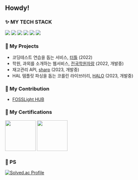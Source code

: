 ## Howdy! 

### ✨ MY TECH STACK
<p>
 <a><img src="https://img.shields.io/badge/Java-6DB33F?style=flat-square&logo=Java&logoColor=white"/></a>
 <a><img src="https://img.shields.io/badge/SpringBoot-6DB33F?style=flat-square&logo=Spring&logoColor=white"/></a>
 <a><img src="https://img.shields.io/badge/Python-007396?style=flat-square&logo=Python&logoColor=white"/></a>
 <a><img src="https://img.shields.io/badge/Django-007396?style=flat-square&logo=Django&logoColor=white"/></a>
 <a><img src="https://img.shields.io/badge/MySQL-4479A1?style=flat-square&logo=mysql&logoColor=white"/></a>
 <a><img src="https://img.shields.io/badge/Docker-4479A1?style=flat-square&logo=Docker&logoColor=white"/></a>
</p>

### 👾 My Projects
- 코딩테스트 연습을 돕는 서비스, [터틀](https://github.com/FRESH-TUNA/turtle-core) (2022)
- 학원, 과외를 소개하는 웹서비스, [전국학원자랑](https://github.com/FRESH-TUNA/academy-show) (2022, 개발중)
- 재고관리 API, [sharp](https://github.com/FRESH-TUNA/sharp) (2023, 개발중)
- HAL 템플릿 파싱을 돕는 코를린 라이브러리, [HALO](https://github.com/FRESH-TUNA/HALO) (2023, 개발중)

### 👯 My Contribution
- [FOSSLight HUB](https://github.com/fosslight/fosslight)

### :memo: My Certifications
<div style=display: flex">
 <img src="https://images.credly.com/size/340x340/images/0e284c3f-5164-4b21-8660-0d84737941bc/image.png" style="width:  100px">
 <img src="https://images.credly.com/size/340x340/images/2d84e428-9078-49b6-a804-13c15383d0de/image.png" style="width: 100px">
</div>

### 🔭 PS
[![Solved.ac Profile](http://mazassumnida.wtf/api/generate_badge?boj=lunacircle4)](https://solved.ac/lunacircle4)

<!--
**FRESH-TUNA/FRESH-TUNA** is a ✨ _special_ ✨ repository because its `README.md` (this file) appears on your GitHub profile.

Here are some ideas to get you started:

- 🔭 I’m currently working on ...
- 🌱 I’m currently learning ...
- 👯 I’m looking to collaborate on ...
- 🤔 I’m looking for help with ...
- 💬 Ask me about ...
- 📫 How to reach me: ...
- 😄 Pronouns: ...
- ⚡ Fun fact: ...
-->
